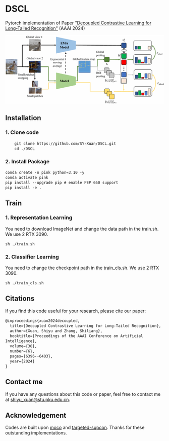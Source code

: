 # DSCL
Pytorch implementation of Paper ["Decoupled Contrastive Learning for Long-Tailed Recognition"](https://ojs.aaai.org/index.php/AAAI/article/view/28459/28894) (AAAI 2024)

![fig1](./img/framework.png)

## Installation
### 1. Clone code
```
    git clone https://github.com/SY-Xuan/DSCL.git
    cd ./DSCL
```

### 2. Install Package
```
conda create -n pink python=3.10 -y
conda activate pink
pip install --upgrade pip # enable PEP 660 support
pip install -e .
```

## Train
### 1. Representation Learning
You need to download ImageNet and change the data path in the train.sh. We use 2 RTX 3090.
```
sh ./train.sh
```

### 2. Classifier Learning
You need to change the checkpoint path in the train_cls.sh. We use 2 RTX 3090.
```
sh ./train_cls.sh
```

## Citations
If you find this code useful for your research, please cite our paper:

```
@inproceedings{xuan2024decoupled,
  title={Decoupled Contrastive Learning for Long-Tailed Recognition},
  author={Xuan, Shiyu and Zhang, Shiliang},
  booktitle={Proceedings of the AAAI Conference on Artificial Intelligence},
  volume={38},
  number={6},
  pages={6396--6403},
  year={2024}
}
```
## Contact me
If you have any questions about this code or paper, feel free to contact me at
shiyu_xuan@stu.pku.edu.cn.

## Acknowledgement
Codes are built upon [moco](https://github.com/facebookresearch/moco) and [targeted-supcon](https://github.com/LTH14/targeted-supcon). Thanks for these outstanding implementations.
